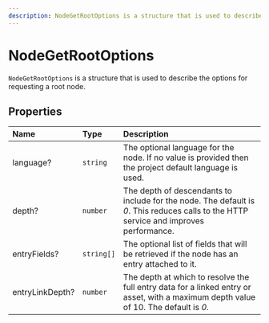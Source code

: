 ```yaml
---
description: NodeGetRootOptions is a structure that is used to describe the options for requesting a root node.
---
```


# NodeGetRootOptions

`NodeGetRootOptions` is a structure that is used to describe the options for requesting a root node.

## Properties

| Name | Type | Description |
| :--- | :--- | :---------- |
| language? | `string` | The optional language for the node. If no value is provided then the project default language is used. |
| depth? | `number` | The depth of descendants to include for the node. The default is *0*. This reduces calls to the HTTP service and improves performance. |
| entryFields? | `string[]` | The optional list of fields that will be retrieved if the node has an entry attached to it. |
| entryLinkDepth? | `number` |The depth at which to resolve the full entry data for a linked entry or asset, with a maximum depth value of 10. The default is *0*. |
